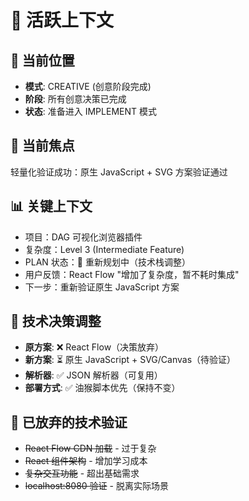 # 🔄 活跃上下文

## 📍 当前位置
- **模式**: CREATIVE (创意阶段完成)
- **阶段**: 所有创意决策已完成
- **状态**: 准备进入 IMPLEMENT 模式

## 🎯 当前焦点
轻量化验证成功：原生 JavaScript + SVG 方案验证通过

## 📊 关键上下文
- 项目：DAG 可视化浏览器插件
- 复杂度：Level 3 (Intermediate Feature)
- PLAN 状态：🔄 重新规划中（技术栈调整）
- 用户反馈：React Flow "增加了复杂度，暂不耗时集成"
- 下一步：重新验证原生 JavaScript 方案

## 🔧 技术决策调整
- **原方案**: ❌ React Flow（决策放弃）
- **新方案**: ⏳ 原生 JavaScript + SVG/Canvas（待验证）
- **解析器**: ✅ JSON 解析器（可复用）
- **部署方式**: ✅ 油猴脚本优先（保持不变）

## 🚫 已放弃的技术验证
- ~~React Flow CDN 加载~~ - 过于复杂
- ~~React 组件架构~~ - 增加学习成本
- ~~复杂交互功能~~ - 超出基础需求
- ~~localhost:8080 验证~~ - 脱离实际场景 